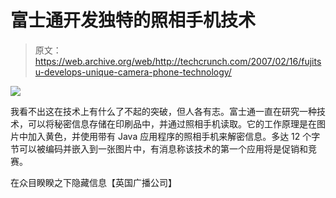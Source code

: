 # 富士通开发独特的照相手机技术

> 原文：<https://web.archive.org/web/http://techcrunch.com/2007/02/16/fujitsu-develops-unique-camera-phone-technology/>

![](img/2622fb3a5cbfa004d8db5e0732b70c1c.png)

我看不出这在技术上有什么了不起的突破，但人各有志。富士通一直在研究一种技术，可以将秘密信息存储在印刷品中，并通过照相手机读取。它的工作原理是在图片中加入黄色，并使用带有 Java 应用程序的照相手机来解密信息。多达 12 个字节可以被编码并嵌入到一张图片中，有消息称该技术的第一个应用将是促销和竞赛。

在众目睽睽之下隐藏信息【英国广播公司】